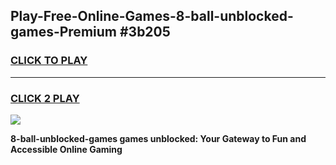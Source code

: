 
## Play-Free-Online-Games-8-ball-unblocked-games-Premium #3b205
<h3>
<a href="https://premium.freeplayer.one?title=8-ball-unblocked-games&ref=8M">CLICK TO PLAY</a></h3>
<hr>

<h3>
<a href="https://premium.freeplayer.one?title=8-ball-unblocked-games&ref=8M">CLICK 2 PLAY</a>
  
</h3>

<a href="https://premium.freeplayer.one?title=8-ball-unblocked-games&ref=8M"><img src="https://clearcache.store/games.png"></a>


**8-ball-unblocked-games games unblocked: Your Gateway to Fun and Accessible Online Gaming**
